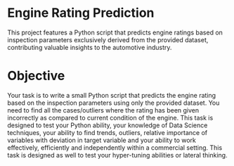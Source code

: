 # Engine Rating Prediction 

This project features a Python script that predicts engine ratings based on inspection parameters 
exclusively derived from the provided dataset, contributing valuable insights to the automotive industry.

# Objective

Your task is to write a small Python script that predicts the engine rating based on the inspection 
parameters using only the provided dataset. You need to find all the cases/outliers where the rating has been 
given incorrectly as compared to current condition of the engine.
This task is designed to test your Python ability, your knowledge of Data Science techniques, 
your ability to find trends, outliers, relative importance of variables with deviation in target variable 
and your ability to work effectively, efficiently and independently within a commercial setting.
This task is designed as well to test your hyper-tuning abilities or lateral thinking.


